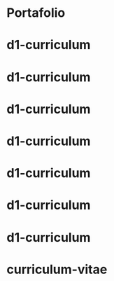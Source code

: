 # Portafolio
# d1-curriculum
# d1-curriculum
# d1-curriculum
# d1-curriculum
# d1-curriculum
# d1-curriculum
# d1-curriculum
# curriculum-vitae
